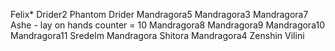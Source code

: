 Felix*
Drider2
Phantom
Drider
Mandragora5
Mandragora3
Mandragora7
Ashe - lay on hands counter = 10
Mandragora8
Mandragora9
Mandragora10
Mandragora11
Sredelm Mandragora
Shitora
Mandragora4
Zenshin
Vilini


